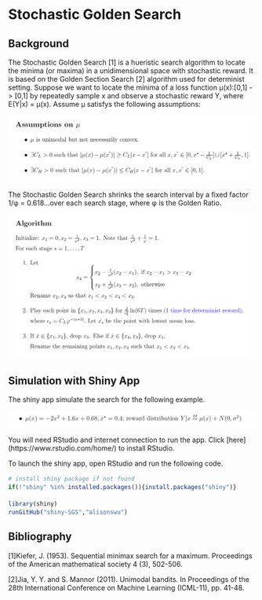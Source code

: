 # Stochastic Golden Search
## Background
The Stochastic Golden Search [1] is a hueristic search algorithm to locate the minima (or maxima) in a unidimensional space with stochastic reward. It is based on the Golden Section Search [2] algorithm used for determinist setting. Suppose we want to locate the minima of a loss function μ(x):[0,1] -> [0,1] by repeatedly sample x and observe a stochastic reward Y, where E(Y|x) = μ(x). Assume μ satisfys the following assumptions:
<p align="left">
  <img src="assumption.png" width="800"/>
</p>

The Stochastic Golden Search shrinks the search interval by a fixed factor 1/φ = 0.618...over each search stage, where φ is the Golden Ratio. 
<p align="left">
  <img src="algorithm.png" width="800"/>
</p>




## Simulation with Shiny App 
The shiny app simulate the search for the following example.
<p align="left">
  <img src="shiny.png" width="700"/>
</p>
You will need RStudio and internet connection to run the app. Click [here](https://www.rstudio.com/home/) to install RStudio.

To launch the shiny app, open RStudio and run the following code. 

```R
# install shiny package if not found
if(!"shiny" %in% installed.packages()){install.packages("shiny")}

library(shiny)
runGitHub("shiny-SGS","alisonswu")
```

## Bibliography
[1]Kiefer, J. (1953). Sequential minimax search for a maximum. Proceedings of the American mathematical society 4 (3), 502-506.

[2]Jia, Y. Y. and S. Mannor (2011). Unimodal bandits. In Proceedings of the 28th International Conference on Machine Learning (ICML-11), pp. 41-48.

